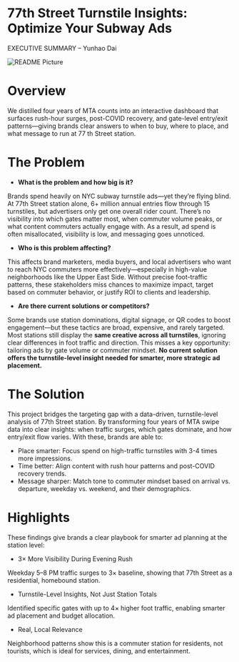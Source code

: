 # 77th Street Turnstile Insights: Optimize Your Subway Ads

EXECUTIVE SUMMARY – Yunhao Dai

![README Picture](project_concept_photo.png)

# Overview

We distilled four years of MTA counts into an interactive dashboard that surfaces rush-hour surges, post-COVID recovery, and gate-level entry/exit patterns—giving brands clear answers to when to buy, where to place, and what message to run at 77 th Street station.

# The Problem

- **What is the problem and how big is it?**

Brands spend heavily on NYC subway turnstile ads—yet they’re flying blind. At 77th Street station alone, 6+ million annual entries flow through 15 turnstiles, but advertisers only get one overall rider count. There’s no visibility into which gates matter most, when commuter volume peaks, or what content commuters actually engage with. As a result, ad spend is often misallocated, visibility is low, and messaging goes unnoticed.

- **Who is this problem affecting?**

This affects brand marketers, media buyers, and local advertisers who want to reach NYC commuters more effectively—especially in high-value neighborhoods like the Upper East Side. Without precise foot-traffic patterns, these stakeholders miss chances to maximize impact, target based on commuter behavior, or justify ROI to clients and leadership.

- **Are there current solutions or competitors?**

Some brands use station dominations, digital signage, or QR codes to boost engagement—but these tactics are broad, expensive, and rarely targeted. Most stations still display the **same creative across all turnstiles**, ignoring clear differences in foot traffic and direction. This misses a key opportunity: tailoring ads by gate volume or commuter mindset. **No current solution offers the turnstile-level insight needed for smarter, more strategic ad placement.**

# The Solution

This project bridges the targeting gap with a data-driven, turnstile-level analysis of 77th Street station. By transforming four years of MTA swipe data into clear insights: when traffic surges, which gates dominate, and how entry/exit flow varies. With these, brands are able to:

- Place smarter: Focus spend on high-traffic turnstiles with 3-4 times more impressions.
- Time better: Align content with rush hour patterns and post-COVID recovery trends.
- Message sharper: Match tone to commuter mindset based on arrival vs. departure, weekday vs. weekend, and their demographics.

# Highlights

These findings give brands a clear playbook for smarter ad planning at the station level:

- 3× More Visibility During Evening Rush

Weekday 5–8 PM traffic surges to 3× baseline, showing that 77th Street as a residential, homebound station.

- Turnstile-Level Insights, Not Just Station Totals

Identified specific gates with up to 4× higher foot traffic, enabling smarter ad placement and budget allocation.

- Real, Local Relevance

Neighborhood patterns show this is a commuter station for residents, not tourists, which is ideal for services, dining, and entertainment.
